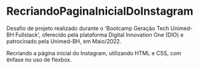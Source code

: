 # RecriandoPaginaInicialDoInstagram
Desafio de projeto realizado durante o 'Bootcamp Geração Tech Unimed-BH Fullstack', oferecido pela plataforma Digital Innovation One (DIO) e patrocinado pela Unimed-BH, em Maio/2022.

Recriando a página inicial do Instagram, utilizando HTML e CSS, com ênfase no uso de flexbox.